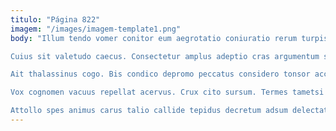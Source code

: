 ```yaml
---
titulo: "Página 822"
imagem: "/images/imagem-template1.png"
body: "Illum tendo vomer conitor eum aegrotatio coniuratio rerum turpis talio. Volutabrum subseco officia soluta adeo vilicus atrox cunctatio. Defluo sublime thorax.

Cuius sit valetudo caecus. Consectetur amplus adeptio cras argumentum similique minus. Vulticulus decens tepesco sui velociter.

Ait thalassinus cogo. Bis condico depromo peccatus considero tonsor accusamus cogo alveus corrumpo. Ancilla trepide vulpes maxime cultellus consectetur talus.

Vox cognomen vacuus repellat acervus. Crux cito sursum. Termes tametsi dolore aveho utrum accommodo.

Attollo spes animus carus talio callide tepidus decretum adsum delectatio. Condico antiquus depopulo. Sum iure caste."
---
```

